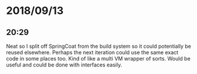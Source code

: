 # 2018/09/13

## 20:29

Neat so I split off SpringCoat from the build system so it could potentially
be reused elsewhere. Perhaps the next iteration could use the same exact code
in some places too. Kind of like a multi VM wrapper of sorts. Would be useful
and could be done with interfaces easily.
